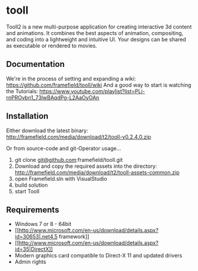 # tooll

Tooll2 is a new multi-purpose application for creating interactive 3d content and animations. It combines the best aspects of animation, compositing, and coding into a lightweight and intuitive UI. Your designs can be shared as executable or rendered to movies.

Documentation
--------------
We're in the process of setting and expanding a wiki: https://github.com/framefield/tooll/wiki
And a good way to start is watching the Tutorials: https://www.youtube.com/playlist?list=PLj-rnPROvbn1_73IwBAqdPg-L2AaOyOAn


Installation
-------------
Either download the latest binary: http://framefield.com/media/download/t2/tooll-v0.2.4.0.zip

Or from source-code and git-Operator usage...

1. git clone git@github.com:framefield/tooll.git
2. Download and copy the required assets into the directory: http://framefield.com/media/download/t2/tooll-assets-common.zip
3. open Framefield.sln with VisualStudio
4. build solution
5. start Tooll 

Requirements
------------
- Windows 7 or 8 - 64bit
- [[http://www.microsoft.com/en-us/download/details.aspx?id=30653|.net4.5 framework]]
- [[http://www.microsoft.com/en-us/download/details.aspx?id=35|DirectX]]
- Modern graphics card compatible to Direct-X 11 and updated drivers
- Admin rights
